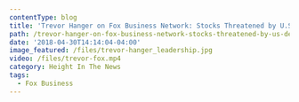 ```yaml
---
contentType: blog
title: 'Trevor Hanger on Fox Business Network: Stocks Threatened by U.S. Debt'
path: /trevor-hanger-on-fox-business-network-stocks-threatened-by-us-debt
date: '2018-04-30T14:14:04-04:00'
image_featured: /files/trevor-hanger_leadership.jpg
video: /files/trevor-fox.mp4
category: Height In The News
tags:
  - Fox Business
---
```


